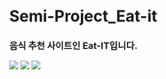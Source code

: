 # Semi-Project_Eat-it

<h3>음식 추천 사이트인 Eat-IT입니다.</h3>

<img src="https://tistory4.daumcdn.net/tistory/4690055/skin/images/project1.png">
<img src="https://tistory4.daumcdn.net/tistory/4690055/skin/images/project2.png">
<img src="https://tistory4.daumcdn.net/tistory/4690055/skin/images/project3.png">
